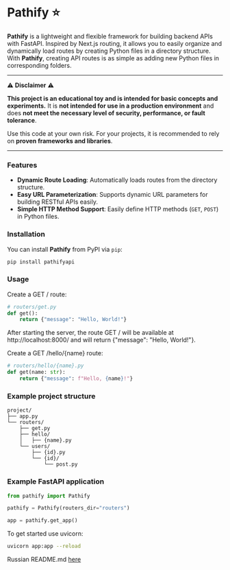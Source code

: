 # Pathify ⭐

**Pathify** is a lightweight and flexible framework for building backend APIs with FastAPI. Inspired by Next.js routing, it allows you to easily organize and dynamically load routes by creating Python files in a directory structure. With **Pathify**, creating API routes is as simple as adding new Python files in corresponding folders.

---

⚠️ **Disclaimer** ⚠️

**This project is an educational toy and is intended for basic concepts and experiments.**
It is **not intended for use in a production environment** and does **not meet the necessary level of security, performance, or fault tolerance**.

Use this code at your own risk. For your projects, it is recommended to rely on **proven frameworks and libraries**.

---

### Features

- **Dynamic Route Loading**: Automatically loads routes from the directory structure.
- **Easy URL Parameterization**: Supports dynamic URL parameters for building RESTful APIs easily.
- **Simple HTTP Method Support**: Easily define HTTP methods (`GET`, `POST`) in Python files.

### Installation

You can install **Pathify** from PyPI via `pip`:

```bash
pip install pathifyapi
```

### Usage
Create a GET / route:

```python
# routers/get.py
def get():
    return {"message": "Hello, World!"}
```
After starting the server, the route GET / will be available at http://localhost:8000/ and will return {"message": "Hello, World!"}.

Create a GET /hello/{name} route:

```python
# routers/hello/{name}.py
def get(name: str):
    return {"message": f"Hello, {name}!"}
```

### Example project structure

```
project/
├── app.py
└── routers/
    ├── get.py
    ├── hello/
    │   ├── {name}.py
    └── users/
        ├── {id}.py
        └── {id}/
            └── post.py
```

### Example FastAPI application

```python
from pathify import Pathify

pathify = Pathify(routers_dir="routers")

app = pathify.get_app()
```

To get started use uvicorn:

```bash
uvicorn app:app --reload
```


Russian README.md [here](./RU.md)
